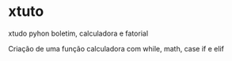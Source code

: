 # xtuto
xtudo pyhon boletim, calculadora e fatorial

Criação de uma função calculadora com while, math, case if e elif
